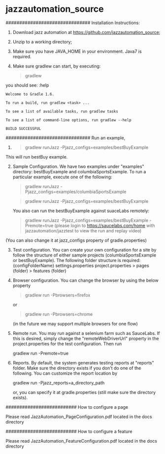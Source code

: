 jazzautomation_source
==================
###############################
Installation Instructions:

1. Download jazz automation at https://github.com/jazzautomation_source;

2. Unzip to a working directory;

3. Make sure you have JAVA_HOME in your environment. Java7 is required.

4. Make sure gradlew can start, by executing:
	> gradlew

you should see:
	:help

	Welcome to Gradle 1.6.

	To run a build, run gradlew <task> ...

	To see a list of available tasks, run gradlew tasks

	To see a list of command-line options, run gradlew --help

	BUILD SUCCESSFUL




###############################
Run an example,

1.
	> gradlew runJazz -Pjazz_configs=examples/bestBuyExample

This will run bestBuy example.



2. Sample Configuration. We have two examples under "examples" directory: bestBuyExample and columbiaSportsExample. To run a particular example, execute one of the following:

	> gradlew runJazz -Pjazz_configs=examples/columbiaSportsExample

	> gradlew runJazz -Pjazz_configs=examples/bestBuyExample
	
	You also can run the bestBuyExample against suaceLabs remotely:
	> gradlew runJazz -Pjazz_configs=examples/bestBuyExample -Premote=true
	(please login to https://saucelabs.com/home with jazzautomation/jazztest to view the run and replay video)

(You can also change it at jazz_configs property of gradle.properties)


3. Test configuration. You can create your own configuration for a site by follow the structure of either sample projects (columbiaSportsExample or bestBuyExample). The following folder structure is required:
	{configFolderName}
		settings.properties
		project.properties
		> pages (folder)
		> features (folder)
		

4. Browser configuration. You can change the browser by using the below property

 	> gradlew run -Pbrowsers=firefox

    or

	> gradlew run -Pbrowsers=chrome

   (in the future we may support multiple browsers for one flow)


5. Remote run. You may run against a selenium farm such as SauceLabs. If this is desired, simply change the "remoteWebDriverUrl" property in the project.properties for the test configuration. Then run

	gradlew run -Premote=true
	

6. Reports. By default, the system generates testing reports at "reports" folder. Make sure the directory exists if you don't do one of the following. You can customize the report location by

	gradlew run -Pjazz_reports=a_directory_path

   or, you can specify it at gradle.properties (still make sure the directory exists).



	
##########################
How to configure a page

Please read JazzAutomation_PageConfiguration.pdf located in the docs directory

##########################
How to configure a feature

Please read JazzAutomation_FeatureConfiguration.pdf located in the docs directory

		
